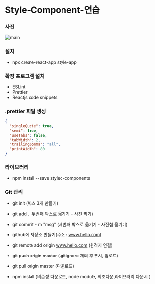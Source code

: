 # Style-Component-연습

### 사진

![main](https://encrypted-tbn0.gstatic.com/images?q=tbn%3AANd9GcSqnr3vICRBt_nxp_KqqPt6UcDdYLu6cjUf0g&usqp=CAU)

### 설치

- npx create-react-app style-app

### 확장 프로그램 설치

- ESLint
- Prettier
- Reactjs code snippets

### .prettier 파일 생성

```json
{
  "singleQuote": true,
  "semi": true,
  "useTabs": false,
  "tabWidth": 2,
  "trailingComma": "all",
  "printWidth": 80
}
```

### 라이브러리

- npm install --save styled-components

### Git 관리

- git init (박스 3개 만들기)
- git add . (두번째 박스로 옮기기 - 사진 찍기)
- git commit - m "msg" (세번째 박스로 옮기기 - 사진첩 옮기기)

- github에 저장소 만들기(주소 : www.hello.com)

- git remote add origin www.hello.com (원격지 연결)
- git push origin master (.gitignore 제외 후 푸시, 업로드)

- git pull origin master (다운로드)
- npm install (의존성 다운로드, node module, 최초다운,라이브러리 다운시 )
